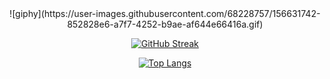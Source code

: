 <div id="header" align="center">
  ![giphy](https://user-images.githubusercontent.com/68228757/156631742-852828e6-a7f7-4252-b9ae-af644e66416a.gif)



[![GitHub Streak](https://github-readme-streak-stats.herokuapp.com?user=Herazur&theme=radical&date_format=M%20j%5B%2C%20Y%5D)](https://git.io/streak-stats)


[![Top Langs](https://github-readme-stats.vercel.app/api/top-langs/?username=Herazur)](https://github.com/anuraghazra/github-readme-stats)
